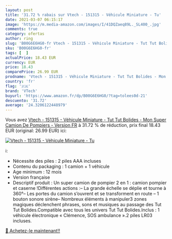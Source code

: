 ```yaml
---
layout: post
title: '31.72 % rabais sur Vtech - 151315 - Véhicule Miniature - Tu'
date: 2021-03-07 06:15:17
image: 'https://m.media-amazon.com/images/I/41DQZaeq89L._SL400_.jpg'
comments: true
category: ofertas
author: ring
slug: 'B00G6E6HG0-fr Vtech - 151315 - Véhicule Miniature - Tut Tut Bolides -...'
sku: 'B00G6E6HG0-fr'
tags: [  ]
actualPrice: 18.43 EUR
currency: EUR
price: 18.43
comparePrice: 26.99 EUR
prodname: 'Vtech - 151315 - Véhicule Miniature - Tut Tut Bolides - Mon Super Camion De Pompiers - Version FR'
country: 'fr'
flag: '🇫🇷'
brand: 'VTech'
buyurl: 'https://www.amazon.fr/dp/B00G6E6HG0/?tag=tolees0d-21'
descuento: '31.72'
average: '24.3206122448979'
---
```


Vous avez [Vtech - 151315 - Véhicule Miniature - Tut Tut Bolides - Mon Super Camion De Pompiers - Version FR](https://www.amazon.fr/dp/B00G6E6HG0/?tag=tolees0d-21)  à  31.72 % de réduction, prix final  18.43 EUR (original: 26.99 EUR) ici:

[![Vtech - 151315 - Véhicule Miniature - Tu](https://m.media-amazon.com/images/I/41DQZaeq89L._SL400_.jpg)](https://www.amazon.fr/dp/B00G6E6HG0/?tag=tolees0d-21)

ℹ️:

- Nécessite des piles : 2 piles AAA incluses
- Contenu du packaging : 1 camion + 1 véhicule
- Age minimum : 12 mois
- Version française
- Descriptif produit : Un super camion de pompier 2 en 1 : camion pompier et caserne !Différentes actions :– La grande échelle se déplie et tourne à 360°– Les portes du camion s’ouvrent et se transforment en route – 1 bouton sonore sirène– Nombreux éléments à manipuler3 zones magiques déclenchent phrases, sons et musiques au passage des Tut Tut Bolides.Compatible avec tous les univers Tut Tut Bolides.Inclus : 1 véhicule électronique « Clémence, SOS ambulance ».2 piles LR03 incluses.

[🛒 Achetez-le maintenant!!](https://www.amazon.fr/dp/B00G6E6HG0/?tag=tolees0d-21)
